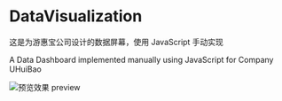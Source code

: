 # DataVisualization


这是为游惠宝公司设计的数据屏幕，使用 JavaScript 手动实现

A Data Dashboard implemented manually using JavaScript for Company UHuiBao



![ 预览效果 preview ](https://github.com/MartiBook/DataVisualization-for-UHuiBao/raw/master/demo_images/only_one.gif)




